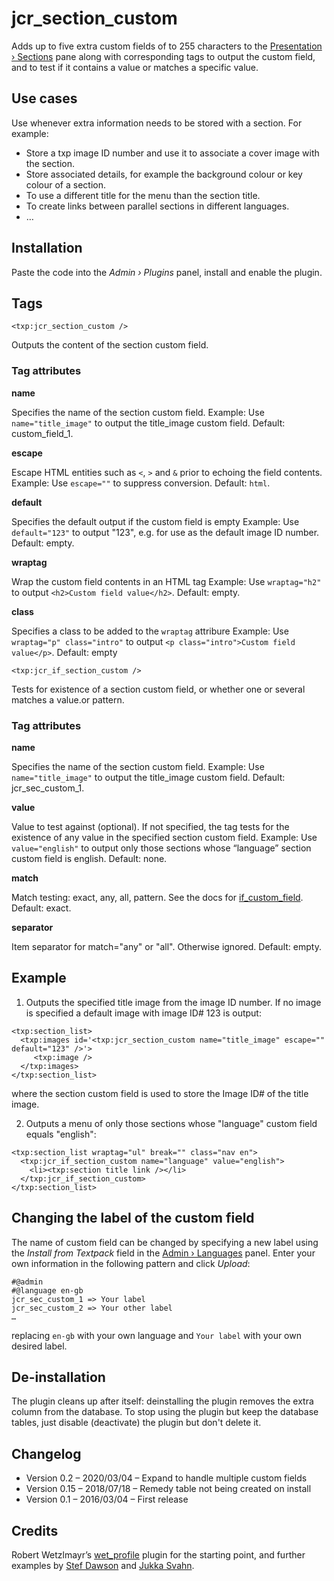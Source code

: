 # jcr_section_custom

Adds up to five extra custom fields of to 255 characters to the [Presentation › Sections](http://docs.textpattern.io/administration/sections-panel) pane along with corresponding tags to output the custom field, and to test if it contains a value or matches a specific value. 


## Use cases

Use whenever extra information needs to be stored with a section. For example:

* Store a txp image ID number and use it to associate a cover image with the section.
* Store associated details, for example the background colour or key colour of a section.
* To use a different title for the menu than the section title.
* To create links between parallel sections in different languages.
* …


## Installation

Paste the code into the _Admin › Plugins_ panel, install and enable the plugin.


## Tags

`<txp:jcr_section_custom />`

Outputs the content of the section custom field.

### Tag attributes

**name**

Specifies the name of the section custom field. 
Example: Use `name="title_image"` to output the title_image custom field. Default: custom_field_1.

**escape**

Escape HTML entities such as `<`, `>` and `&` prior to echoing the field contents. 
Example: Use `escape=""` to suppress conversion. Default: `html`.

**default**

Specifies the default output if the custom field is empty
Example: Use `default="123"` to output "123", e.g. for use as the default image ID number. Default: empty.

**wraptag**

Wrap the custom field contents in an HTML tag
Example: Use `wraptag="h2"` to output `<h2>Custom field value</h2>`. Default: empty.

**class**

Specifies a class to be added to the `wraptag` attribure
Example: Use `wraptag="p" class="intro"` to output `<p class="intro">Custom field value</p>`. Default: empty

`<txp:jcr_if_section_custom />`

Tests for existence of a section custom field, or whether one or several matches a value.or pattern.

### Tag attributes

**name**

Specifies the name of the section custom field. 
Example: Use `name="title_image"` to output the title_image custom field. Default: jcr_sec_custom_1.

**value**

Value to test against (optional). 
If not specified, the tag tests for the existence of any value in the specified section custom field.
Example: Use `value="english"` to output only those sections whose “language” section custom field is english. Default: none.

**match**

Match testing: exact, any, all, pattern. See the docs for [if_custom_field](https://docs.textpattern.com/tags/if_custom_field).
Default: exact.

**separator**

Item separator for match="any" or "all". Otherwise ignored.
Default: empty.


## Example

1. Outputs the specified title image from the image ID number. If no image is specified a default image with image ID# 123 is output:

```
<txp:section_list>
  <txp:images id='<txp:jcr_section_custom name="title_image" escape="" default="123" />'>
     <txp:image />
  </txp:images>
</txp:section_list>
```

where the section custom field is used to store the Image ID# of the title image.

2. Outputs a menu of only those sections whose "language" custom field equals "english":

```
<txp:section_list wraptag="ul" break="" class="nav en">
  <txp:jcr_if_section_custom name="language" value="english">
    <li><txp:section title link /></li>
  </txp:jcr_if_section_custom>
</txp:section_list>
```

## Changing the label of the custom field

The name of custom field can be changed by specifying a new label using the _Install from Textpack_ field in the [Admin › Languages](http://docs.textpattern.io/administration/languages-panel) panel. Enter your own information in the following pattern and click *Upload*:

```
#@admin
#@language en-gb
jcr_sec_custom_1 => Your label
jcr_sec_custom_2 => Your other label
…
```

replacing `en-gb` with your own language and `Your label` with your own desired label.


## De-installation

The plugin cleans up after itself: deinstalling the plugin removes the extra column from the database. To stop using the plugin but keep the database tables, just disable (deactivate) the plugin but don't delete it.


## Changelog

* Version 0.2 – 2020/03/04 – Expand to handle multiple custom fields
* Version 0.15 – 2018/07/18 – Remedy table not being created on install 
* Version 0.1 – 2016/03/04 – First release


## Credits

Robert Wetzlmayr’s [wet_profile](https://github.com/rwetzlmayr/wet_profile) plugin for the starting point, and further examples by [Stef Dawson](http://www.stefdawson.com) and [Jukka Svahn](https://github.com/gocom).
